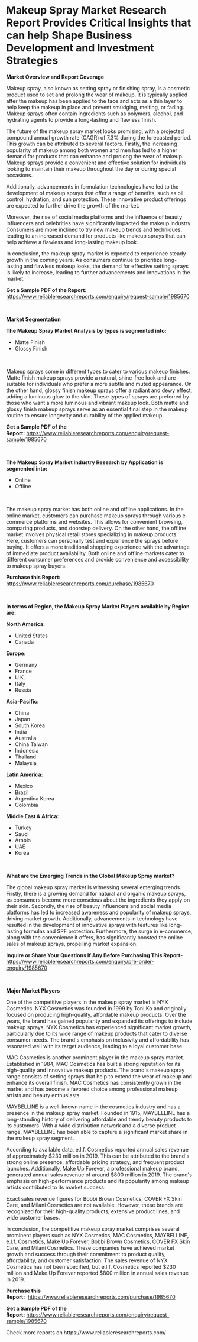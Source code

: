 <p><h1>Makeup Spray Market Research Report Provides Critical Insights that can help Shape Business Development and Investment Strategies</h1></p><p><strong>Market Overview and Report Coverage</strong></p>
<p><p>Makeup spray, also known as setting spray or finishing spray, is a cosmetic product used to set and prolong the wear of makeup. It is typically applied after the makeup has been applied to the face and acts as a thin layer to help keep the makeup in place and prevent smudging, melting, or fading. Makeup sprays often contain ingredients such as polymers, alcohol, and hydrating agents to provide a long-lasting and flawless finish.</p><p>The future of the makeup spray market looks promising, with a projected compound annual growth rate (CAGR) of 7.3% during the forecasted period. This growth can be attributed to several factors. Firstly, the increasing popularity of makeup among both women and men has led to a higher demand for products that can enhance and prolong the wear of makeup. Makeup sprays provide a convenient and effective solution for individuals looking to maintain their makeup throughout the day or during special occasions.</p><p>Additionally, advancements in formulation technologies have led to the development of makeup sprays that offer a range of benefits, such as oil control, hydration, and sun protection. These innovative product offerings are expected to further drive the growth of the market.</p><p>Moreover, the rise of social media platforms and the influence of beauty influencers and celebrities have significantly impacted the makeup industry. Consumers are more inclined to try new makeup trends and techniques, leading to an increased demand for products like makeup sprays that can help achieve a flawless and long-lasting makeup look.</p><p>In conclusion, the makeup spray market is expected to experience steady growth in the coming years. As consumers continue to prioritize long-lasting and flawless makeup looks, the demand for effective setting sprays is likely to increase, leading to further advancements and innovations in the market.</p></p>
<p><strong>Get a Sample PDF of the Report:</strong> <a href="https://www.reliableresearchreports.com/enquiry/request-sample/1985670">https://www.reliableresearchreports.com/enquiry/request-sample/1985670</a></p>
<p>&nbsp;</p>
<p><strong>Market Segmentation</strong></p>
<p><strong>The Makeup Spray Market Analysis by types is segmented into:</strong></p>
<p><ul><li>Matte Finish</li><li>Glossy Finish</li></ul></p>
<p>&nbsp;</p>
<p><p>Makeup sprays come in different types to cater to various makeup finishes. Matte finish makeup sprays provide a natural, shine-free look and are suitable for individuals who prefer a more subtle and muted appearance. On the other hand, glossy finish makeup sprays offer a radiant and dewy effect, adding a luminous glow to the skin. These types of sprays are preferred by those who want a more luminous and vibrant makeup look. Both matte and glossy finish makeup sprays serve as an essential final step in the makeup routine to ensure longevity and durability of the applied makeup.</p></p>
<p><strong>Get a Sample PDF of the Report:</strong>&nbsp;<a href="https://www.reliableresearchreports.com/enquiry/request-sample/1985670">https://www.reliableresearchreports.com/enquiry/request-sample/1985670</a></p>
<p>&nbsp;</p>
<p><strong>The Makeup Spray Market Industry Research by Application is segmented into:</strong></p>
<p><ul><li>Online</li><li>Offline</li></ul></p>
<p>&nbsp;</p>
<p><p>The makeup spray market has both online and offline applications. In the online market, customers can purchase makeup sprays through various e-commerce platforms and websites. This allows for convenient browsing, comparing products, and doorstep delivery. On the other hand, the offline market involves physical retail stores specializing in makeup products. Here, customers can personally test and experience the sprays before buying. It offers a more traditional shopping experience with the advantage of immediate product availability. Both online and offline markets cater to different consumer preferences and provide convenience and accessibility to makeup spray buyers.</p></p>
<p><strong>Purchase this Report:</strong>&nbsp; <a href="https://www.reliableresearchreports.com/purchase/1985670">https://www.reliableresearchreports.com/purchase/1985670</a></p>
<p>&nbsp;</p>
<p><strong>In terms of Region, the Makeup Spray Market Players available by Region are:</strong></p>
<p>
    <p> <strong> North America: </strong>
        <ul>
            <li>United States</li>
            <li>Canada</li>
        </ul>
        </p> 
    <p> <strong> Europe: </strong>
        <ul>
            <li>Germany</li>
            <li>France</li>
            <li>U.K.</li>
            <li>Italy</li>
            <li>Russia</li>
        </ul>
        </p> 
    <p> <strong> Asia-Pacific: </strong>
        <ul>
            <li>China</li>
            <li>Japan</li>
            <li>South Korea</li>
            <li>India</li>
            <li>Australia</li>
            <li>China Taiwan</li>
            <li>Indonesia</li>
            <li>Thailand</li>
            <li>Malaysia</li>
        </ul>
        </p> 
    <p> <strong> Latin America: </strong>
        <ul>
            <li>Mexico</li>
            <li>Brazil</li>
            <li>Argentina Korea</li>
            <li>Colombia</li>
        </ul>
        </p> 
    <p> <strong> Middle East & Africa: </strong>
        <ul>
            <li>Turkey</li>
            <li>Saudi</li>
            <li>Arabia</li>
            <li>UAE</li>
            <li>Korea</li>
        </ul>
    </p>
    </p>
<p>&nbsp;</p>
<p><strong>What are the Emerging Trends in the Global Makeup Spray market?</strong></p>
<p><p>The global makeup spray market is witnessing several emerging trends. Firstly, there is a growing demand for natural and organic makeup sprays, as consumers become more conscious about the ingredients they apply on their skin. Secondly, the rise of beauty influencers and social media platforms has led to increased awareness and popularity of makeup sprays, driving market growth. Additionally, advancements in technology have resulted in the development of innovative sprays with features like long-lasting formulas and SPF protection. Furthermore, the surge in e-commerce, along with the convenience it offers, has significantly boosted the online sales of makeup sprays, propelling market expansion.</p></p>
<p><strong>Inquire or Share Your Questions If Any Before Purchasing This Report</strong>- <a href="https://www.reliableresearchreports.com/enquiry/pre-order-enquiry/1985670">https://www.reliableresearchreports.com/enquiry/pre-order-enquiry/1985670</a></p>
<p>&nbsp;</p>
<p><strong>Major Market Players</strong></p>
<p><p>One of the competitive players in the makeup spray market is NYX Cosmetics. NYX Cosmetics was founded in 1999 by Toni Ko and originally focused on producing high-quality, affordable makeup products. Over the years, the brand has gained popularity and expanded its offerings to include makeup sprays. NYX Cosmetics has experienced significant market growth, particularly due to its wide range of makeup products that cater to diverse consumer needs. The brand's emphasis on inclusivity and affordability has resonated well with its target audience, leading to a loyal customer base.</p><p>MAC Cosmetics is another prominent player in the makeup spray market. Established in 1984, MAC Cosmetics has built a strong reputation for its high-quality and innovative makeup products. The brand's makeup spray range consists of setting sprays that help to extend the wear of makeup and enhance its overall finish. MAC Cosmetics has consistently grown in the market and has become a favored choice among professional makeup artists and beauty enthusiasts.</p><p>MAYBELLINE is a well-known name in the cosmetics industry and has a presence in the makeup spray market. Founded in 1915, MAYBELLINE has a long-standing history of delivering affordable and trendy beauty products to its customers. With a wide distribution network and a diverse product range, MAYBELLINE has been able to capture a significant market share in the makeup spray segment.</p><p>According to available data, e.l.f. Cosmetics reported annual sales revenue of approximately $230 million in 2019. This can be attributed to the brand's strong online presence, affordable pricing strategy, and frequent product launches. Additionally, Make Up Forever, a professional makeup brand, generated annual sales revenue of around $800 million in 2019. The brand's emphasis on high-performance products and its popularity among makeup artists contributed to its market success.</p><p>Exact sales revenue figures for Bobbi Brown Cosmetics, COVER FX Skin Care, and Milani Cosmetics are not available. However, these brands are recognized for their high-quality products, extensive product lines, and wide customer bases.</p><p>In conclusion, the competitive makeup spray market comprises several prominent players such as NYX Cosmetics, MAC Cosmetics, MAYBELLINE, e.l.f. Cosmetics, Make Up Forever, Bobbi Brown Cosmetics, COVER FX Skin Care, and Milani Cosmetics. These companies have achieved market growth and success through their commitment to product quality, affordability, and customer satisfaction. The sales revenue of NYX Cosmetics has not been specified, but e.l.f. Cosmetics reported $230 million and Make Up Forever reported $800 million in annual sales revenue in 2019.</p></p>
<p><strong>Purchase this Report:</strong>&nbsp;&nbsp;<a href="https://www.reliableresearchreports.com/purchase/1985670">https://www.reliableresearchreports.com/purchase/1985670</a></p>
<p></p>
<p><strong>Get a Sample PDF of the Report:</strong>&nbsp;<a href="https://www.reliableresearchreports.com/enquiry/request-sample/1985670">https://www.reliableresearchreports.com/enquiry/request-sample/1985670</a></p>
<p>Check more reports on https://www.reliableresearchreports.com/</p>